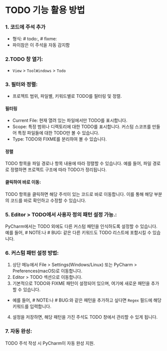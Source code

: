 # TODO  기능 활용 방법
### 1. 코드에 주석 추가
- 형식: # todo:, # fixme: 
- 파이참은 이 주석을 자동 감지함
### 2.TODO 창 열기:
- `View` > `ToolWindows` > `Todo`
### 3. 필터와 정렬: 
- 프로젝트 범위, 파일별, 키워드별로 TODO를 필터링 및 정렬.
#### 필터링
- Current File: 현재 열려 있는 파일에서만 TODO를 표시합니다.
- Scope: 특정 범위나 디렉토리에 대한 TODO를 표시합니다. 커스텀 스코프를 만들어 특정 파일들에 대한 TODO만 볼 수 있습니다.
- Type: TODO와 FIXME를 분리하여 볼 수 있습니다.
#### 정렬
TODO 항목을 파일 경로나 항목 내용에 따라 정렬할 수 있습니다. 예를 들어, 파일 경로로 정렬하면 프로젝트 구조에 따라 TODO가 정리됩니다.
#### 클릭하여 바로 이동:
TODO 항목을 클릭하면 해당 주석이 있는 코드로 바로 이동합니다. 이를 통해 해당 부분의 코드를 바로 확인하고 수정할 수 있습니다.
### 5. Editor > TODO에서 사용자 정의 패턴 설정 가능.:
PyCharm에서는 TODO 외에도 다른 커스텀 패턴을 인식하도록 설정할 수 있습니다. 예를 들어, # NOTE:나 # BUG: 같은 다른 키워드도 TODO 리스트에 포함시킬 수 있습니다.

### 6. 커스텀 패턴 설정 방법:
1. 상단 메뉴에서 File > Settings(Windows/Linux) 또는 PyCharm > Preferences(macOS)로 이동합니다.
2. Editor > TODO 섹션으로 이동합니다.
3. 기본적으로 TODO와 FIXME 패턴이 설정되어 있으며, 여기에 새로운 패턴을 추가할 수 있습니다.
- 예를 들어, # NOTE:나 # BUG:와 같은 패턴을 추가하고 싶다면 `Regex` 필드에 해당 키워드를 입력합니다.
4. 설정을 저장하면, 해당 패턴을 가진 주석도 TODO 창에서 관리할 수 있게 됩니다.

### 7. 자동 완성: 
TODO 주석 작성 시 PyCharm이 자동 완성 지원.

